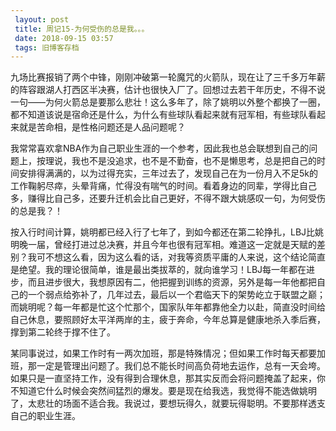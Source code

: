 ```yaml
---
 layout: post
 title: 周记15-为何受伤的总是我。。。
 date: 2018-09-15 03:57
 tags: 旧博客存档
---
```

九场比赛报销了两个中锋，刚刚冲破第一轮魔咒的火箭队，现在让了三千多万年薪的阵容跟湖人打西区半决赛，估计也很快入厂了。回想过去若干年历史，不得不说一句——为何火箭总是要那么悲壮！这么多年了，除了姚明以外整个都换了一圈，都不知道该说是宿命还是什么，为什么有些球队看起来就有冠军相，有些球队看起来就是苦命相，是性格问题还是人品问题呢？

我常常喜欢拿NBA作为自己职业生涯的一个参考，因此我也总会联想到自己的问题上，按理说，我也不是没追求，也不是不勤奋，也不是懒思考，总是把自己的时间安排得满满的，以为过得充实，三年过去了，发现自己在为一份月入不足5k的工作鞠躬尽瘁，头晕背痛，忙得没有喘气的时间。看着身边的同辈，学得比自己多，赚得比自己多，还要升迁机会比自己更好，不得不跟大姚感叹一句，为何受伤的总是我？！

按入行时间计算，姚明都已经入行了七年了，到如今都还在第二轮挣扎，LBJ比姚明晚一届，曾经打进过总决赛，并且今年也很有冠军相。难道这一定就是天赋的差别？我可不想这么看，因为这么看的话，对我等资质平庸的人来说，这个结论简直是绝望。我的理论很简单，谁是最出类拔萃的，就向谁学习！LBJ每一年都在进步，而且进步很大，我想原因有二，他把握到训练的资源，另外是每一年他都把自己的一个弱点给弥补了，几年过去，最后以一个君临天下的架势屹立于联盟之巅；而姚明呢？每一年都是忙这个忙那个，国家队年年都靠他全力以赴，简直没时间给自己休息，要照顾好太平洋两岸的主，疲于奔命，今年总算是健康地杀入季后赛，撑到第二轮终于撑不住了。

某同事说过，如果工作时有一两次加班，那是特殊情况；但如果工作时每天都要加班，那一定是管理出问题了。我们总不能长时间高负荷地去运作，总有一天会垮。如果只是一直坚持工作，没有得到合理休息，那其实反而会将问题掩盖了起来，你不知道它什么时候会突然间猛烈的爆发。要是现在给我选，我觉得不能选做姚明了，太悲壮的场面不适合我。我说过，要想玩得久，就要玩得聪明。不要那样透支自己的职业生涯。

